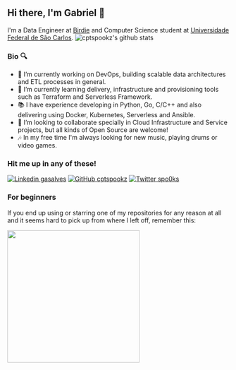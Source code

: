## Hi there, I'm Gabriel 👋

I'm a Data Engineer at [Birdie](https://www.birdie.ai/careers) and Computer Science student at [Universidade Federal de São Carlos](https://www2.ufscar.br).
![cptspookz's github stats](https://github-readme-stats.vercel.app/api?username=cptspookz&show_icons=true&hide_border=true)


### Bio 🔍

- 🔭 I’m currently working on DevOps, building scalable data architectures and ETL processes in general.
- 🌱 I’m currently learning delivery, infrastructure and provisioning tools such as Terraform and Serverless Framework.
- 📚 I have experience developing in Python, Go, C/C++ and also delivering using Docker, Kubernetes, Serverless and Ansible.
- 👯 I’m looking to collaborate specially in Cloud Infrastructure and Service projects, but all kinds of Open Source are welcome!
- 🎶 In my free time I'm always looking for new music, playing drums or video games.


### Hit me up in any of these!
[![Linkedin gasalves](https://img.shields.io/badge/-gasalves-blue?style=flat-square&logo=Linkedin&logoColor=white&link=https://www.linkedin.com/in/gasalves/)](https://www.linkedin.com/in/gasalves/)
[![GitHub cptspookz](https://img.shields.io/github/followers/CptSpookz?label=follow&style=social)](https://github.com/CptSpookz)
[![Twitter spo0ks](https://img.shields.io/twitter/follow/spo0ks?label=spo0ks&style=social)](https://twitter.com/spo0ks)


### For beginners
If you end up using or starring one of my repositories for any reason at all and it seems hard to pick up from where I left off, remember this:

<img src="https://media.giphy.com/media/xT5LMMoEYSUrokM89O/giphy.gif" width=300>
